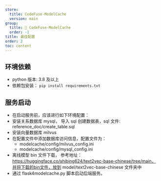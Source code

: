 ```yaml
---
store:
  title: CodeFuse-ModelCache
  version: main
group:
  title: 🌱 CodeFuse-ModelCache
  order: -1
title: 最佳配置
order: 2
toc: content
---
```


## 环境依赖

- python 版本: 3.8 及以上
- 依赖包安装：
  `pip install requirements.txt `

## 服务启动

- 在启动服务前，应该进行如下环境配置：
- 安装关系数据库 mysql， 导入 sql 创建数据表，sql 文件: reference_doc/create_table.sql
- 安装向量数据库 milvus
- 在配置文件中添加数据库访问信息，配置文件为：
  - modelcache/config/milvus_config.ini
  - modelcache/config/mysql_config.ini
- 离线模型 bin 文件下载， 参考地址：https://huggingface.co/shibing624/text2vec-base-chinese/tree/main，并将下载的bin文件，放到 model/text2vec-base-chinese 文件夹中
- 通过 flask4modelcache.py 脚本启动后端服务。
